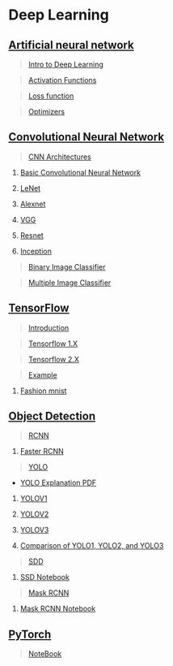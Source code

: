 # Deep Learning

## [Artificial neural network](https://github.com/abhishek96negi/Deep-Learning/tree/master/ANN)
  
  >[Intro to Deep Learning](https://github.com/abhishek96negi/Deep-Learning/blob/master/ANN/Intro%20to%20Deep%20Learning.ipynb)
  
  >[Activation Functions](https://github.com/abhishek96negi/Deep-Learning/blob/master/ANN/Activation%20Functions.ipynb)
  
  >[Loss function](https://github.com/abhishek96negi/Deep-Learning/blob/main/ANN/Loss%20function.ipynb)
  
  >[Optimizers](https://github.com/abhishek96negi/Deep-Learning/blob/main/ANN/Optimizers.ipynb)
  
## [Convolutional Neural Network](https://github.com/abhishek96negi/Deep-Learning/tree/main/CNN)

  >[CNN Architectures](https://github.com/abhishek96negi/Deep-Learning/tree/main/CNN/CNN%20Architectures)
    
   1. [Basic Convolutional Neural Network](https://github.com/abhishek96negi/Deep-Learning/blob/main/CNN/CNN%20Architectures/Convolutional%20Neural%20Network.ipynb)
    
   2. [LeNet](https://github.com/abhishek96negi/Deep-Learning/blob/main/CNN/CNN%20Architectures/LeNet.ipynb)
    
   3. [Alexnet](https://github.com/abhishek96negi/Deep-Learning/blob/main/CNN/CNN%20Architectures/Alexnet.ipynb)
    
   4. [VGG](https://github.com/abhishek96negi/Deep-Learning/blob/main/CNN/CNN%20Architectures/VGG.ipynb)
    
   5. [Resnet](https://github.com/abhishek96negi/Deep-Learning/blob/main/CNN/CNN%20Architectures/Resnet.ipynb)
    
   6. [Inception](https://github.com/abhishek96negi/Deep-Learning/blob/main/CNN/CNN%20Architectures/Inception.ipynb)
  
  >[Binary Image Classifier](https://github.com/abhishek96negi/Deep-Learning/blob/main/CNN/Binary%20Image%20Classifier/Binary%20Image%20Classifier.ipynb)
  
  >[Multiple Image Classifier](https://github.com/abhishek96negi/Deep-Learning/tree/main/CNN/Multiple%20Image%20Classifier)
  
## [TensorFlow](https://github.com/abhishek96negi/Deep-Learning/tree/main/Tensor%20Flow)
  
  >[Introduction](https://github.com/abhishek96negi/Deep-Learning/blob/main/Tensor%20Flow/Intro%20to%20Tensorflow.ipynb)
  
  >[Tensorflow 1.X](https://github.com/abhishek96negi/Deep-Learning/blob/main/Tensor%20Flow/Tensorflow%201.1.ipynb)
  
  >[Tensorflow 2.X](https://github.com/abhishek96negi/Deep-Learning/blob/main/Tensor%20Flow/Tensorflow%202.ipynb)
  
  >[Example](https://github.com/abhishek96negi/Deep-Learning/tree/main/Tensor%20Flow/Example)
  
   1. [Fashion mnist](https://github.com/abhishek96negi/Deep-Learning/blob/main/Tensor%20Flow/Example/Fashion%20mnist.ipynb)

## [Object Detection](https://github.com/abhishek96negi/Deep-Learning/tree/main/Object%20Detection)

  >[RCNN](https://github.com/abhishek96negi/Deep-Learning/tree/main/Object%20Detection/RCNN)
    
   1. [Faster RCNN](https://github.com/abhishek96negi/Deep-Learning/blob/main/Object%20Detection/RCNN/Faster%20RCNN.ipynb)
  
  >[YOLO](https://github.com/abhishek96negi/Deep-Learning/tree/main/Object%20Detection/YOLO)
  
   * [YOLO Explanation PDF](https://docs.google.com/presentation/d/1aeRvtKG21KHdD5lg6Hgyhx5rPq_ZOsGjG5rJ1HP7BbA/pub?start=false&loop=false&delayms=3000&slide=id.p)
    
   1. [YOLOV1](https://github.com/abhishek96negi/Deep-Learning/blob/main/Object%20Detection/YOLO/YOLOV1.ipynb)
   
   2. [YOLOV2](https://github.com/abhishek96negi/Deep-Learning/blob/main/Object%20Detection/YOLO/YOLOV2.ipynb)
   
   3. [YOLOV3](https://github.com/abhishek96negi/Deep-Learning/blob/main/Object%20Detection/YOLO/YOLOV3.ipynb)
   
   4. [Comparison of YOLO1, YOLO2, and YOLO3](https://github.com/abhishek96negi/Deep-Learning/blob/main/Object%20Detection/YOLO/Comparison%20of%20YOLO1%2C%20YOLO2%2C%20and%20YOLO3.ipynb)
   
 >[SDD](https://github.com/abhishek96negi/Deep-Learning/tree/main/Object%20Detection/SSD)
    
   1. [SSD Notebook](https://github.com/abhishek96negi/Deep-Learning/blob/main/Object%20Detection/SSD/SSD.ipynb)

 >[Mask RCNN](https://github.com/abhishek96negi/Deep-Learning/tree/main/Object%20Detection/Mask%20RCNN)
    
   1. [Mask RCNN Notebook](https://github.com/abhishek96negi/Deep-Learning/blob/main/Object%20Detection/Mask%20RCNN/Mask_RCNN.ipynb)

## [PyTorch](https://github.com/abhishek96negi/Deep-Learning/tree/main/PyTorch)

  >[NoteBook](https://github.com/abhishek96negi/Deep-Learning/blob/main/PyTorch/PyTorch.ipynb)
